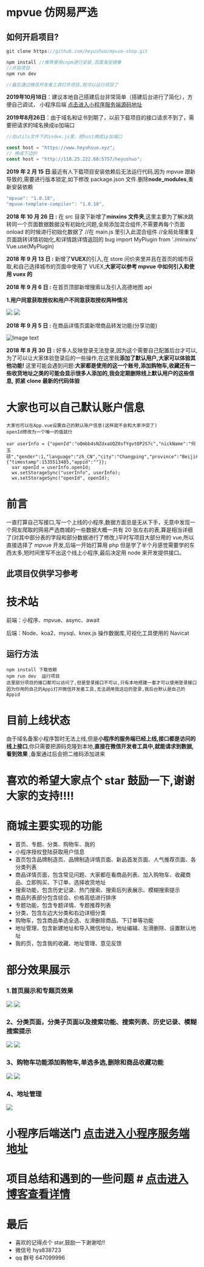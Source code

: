 # mpvue 仿网易严选

## 如何开启项目?
```javascript
git clone https://github.com/heyushuo/mpvue-shop.git

npm install //推荐使用cnpm进行安装,百度淘宝镜像
//开启项目
npm run dev

//最后通过微信开发者工具打开项目,就可以运行项目了
```
**2019年10月18日**：建议本地自己搭建后台非常简单（搭建后台进行了简化），方便自己调试， 小程序后端 [点击进入小程序服务端源码地址](https://github.com/heyushuo/mpvue-shop-node)

**2019年8月26日**：由于域名和证书到期了，以前下载项目的接口请求不到了，需要把请求的域名换成ip加端口
```javascript
//在utils文件下的index.js里，把host换成ip加端口

const host = "https://www.heyuhsuo.xyz";
// 换成下边的
const host = "http://118.25.222.68:5757/heyushuo";
```
**2019 年 2 月 15 日**:最近有人下载项目安装依赖后无法运行代码,因为 mpvue 跟新导致的,需要进行版本锁定,如下修改 package.json 文件.删除**node_modules**,重新安装依赖

```javascript
"mpvue": "1.0.18",
"mpvue-template-compiler": "1.0.18",
```

**2018 年 10 月 26 日 :** 在 src 目录下新增了**minxins 文件夹**,这里主要为了解决跳转同一个页面数据数据没有初始化问题,全局添加混合组件,不需要再每个页面 onload 的时候进行初始化数据了
//在 main.js 里引入此混合组件
//全局处理重复页面跳转详情初始化,和详情跳详情返回的 bug
import MyPlugin from './minxins'
Vue.use(MyPlugin)

**2018 年 9 月 13 日 :** 新增了**VUEX**的引入,在 store 问价夹里并且在首页的城市获取,和自己选择城市的页面中使用了 VUEX,**大家可以参考 mpvue 中如何引入和使用 vuex 的**

**2018 年 9 月 6 日 :** 在首页顶部新增搜索以及引入高德地图 api

**1.用户同意获取授权和用户不同意获取授权两种情况**

![](https://user-gold-cdn.xitu.io/2018/9/6/165af1268bc30e93?imageslim)
![](https://user-gold-cdn.xitu.io/2018/9/6/165af12af41b68d6?imageslim)

**2018 年 9 月 5 日 :** 在商品详情页面新增商品转发功能(分享功能)

![Image text](https://github.com/heyushuo/mpvue-shop/blob/master/images/goods.png)

**2018 年 8 月 30 日 :** 好多人反映登录无法登录,因为这个需要自己配置后台才可以,为了可以让大家体验登录后的一些操作,在这里我**添加了默认用户,大家可以体验其他功能!**
这里可能会遇到问题:**大家都是使用的这一个账号,添加购物车,收藏还有一些收货地址之类的可能会显示很多人添加的,我会定期删除线上默认用户的这些信息,** **抓紧 clone 最新的代码体验**

# 大家也可以自己默认账户信息

    大家也可以在App.vue设置自己的默认账户信息(这样就不会和大家冲突了)
    openId修改为一个唯一的值就行

    var userInfo = {"openId":"oQmbb4sNZdxaUQZ0sfYgvtOP2S7c","nickName":"何玉硕","gender":1,"language":"zh_CN","city":"Changping","province":"Beijing","country":"China","avatarUrl":"https://wx.qlogo.cn/mmopen/vi_32/Q0j4TwGTfTIbWFEIJj8IpGeHM7dGic1aTFZALjWcMm9ltWfFiaQfVRYticWBfgGfzXWMt2EkJWiaicPtftHAlWxUibxQ/132","watermark":{"timestamp":1535513485,"appid":""}};
      var openId = userInfo.openId;
      wx.setStorageSync("userInfo", userInfo);
      wx.setStorageSync("openId", openId);

# 前言

一直打算自己写接口,写一个上线的小程序,数据方面总是无从下手，无意中发现一个网友爬取的网易严选商城的一些数据大概一共有 20 张左右的表,算是相当详细了(对其中部分表的字段和部分数据进行了修改,)平时写项目大部分用的 vue,所以直接选择了 mpvue 开发,后端一开始打算用 php 但是学了半个月感觉需要学的东西太多,短时间里写不出这个线上小程序,最后决定用 node 来开发提供接口。

## 此项目仅供学习参考

# 技术站

前端：小程序、mpvue、async、await

后端：Node、koa2、mysql、knex.js 操作数据库,可视化工具使用的 Navicat

## 运行方法

    npm install 下载依赖
    npm run dev  运行项目
    这里部分项目的接口都可以访问了,但是登录接口不可以,只有本地搭建一套才可以使用登录接口
    因为你用的自己的Appi打开微信开发者工具,无法调用我这边的登录,我后台默认是自己的Appid

# 目前上线状态

由于域名备案小程序暂时无法上线,但是**小程序的服务端已经上线,接口都是访问的线上接口**,你只需要把源码克隆到本地,**直接在微信开发者工具中,就能请求到数据,看到效果** ,备案通过后会把二维码添加进来

# 喜欢的希望大家点个 star 鼓励一下,谢谢大家的支持!!!!

# 商城主要实现的功能

* 首页、专题、分类、购物车、我的
* 小程序授权登陆获取用户信息
* 首页包含品牌制造页、品牌制造详情页面、新品首发页面、人气推荐页面、各分类列表
* 商品详情页面，包含常见问题、大家都在看商品列表、加入购物车、收藏商品、立即购买、下订单、选择收货地址
* 搜索功能，包含历史记录、热门搜索、搜索后列表展示、模糊搜索提示
* 商品列表部分包含综合、价格高低进行排序
* 专题功能，包含专题详情、专题推荐列表
* 分类，包含左边大分类和右边详细分类
* 购物车，包含商品单选全选、左滑删除商品、下订单等功能
* 地址管理，包含新建地址和导入微信地址，地址编辑、左滑删除、设置默认地址
* 我的页，包含我的收藏、地址管理、意见反馈

# 部分效果展示

### 1.首页展示和专题页效果

![](https://user-gold-cdn.xitu.io/2018/8/27/165793588dd8808f?w=323&h=571&f=gif&s=3649872)
![](https://user-gold-cdn.xitu.io/2018/8/25/165717735a9e3c60?w=327&h=573&f=gif&s=3983502)

### 2、分类页面，分类子页面以及搜索功能、搜索列表、历史记录、模糊搜索提示

![](https://user-gold-cdn.xitu.io/2018/8/25/1657185090f5d3cd?w=327&h=573&f=gif&s=884918)
![](https://user-gold-cdn.xitu.io/2018/8/25/1657188bf2746d85?w=327&h=573&f=gif&s=585295)

### 3、购物车功能添加购物车,单选多选,删除和商品收藏功能

![](https://user-gold-cdn.xitu.io/2018/8/25/165719656d9bdb5b?w=327&h=573&f=gif&s=1979300)
![](https://user-gold-cdn.xitu.io/2018/8/25/165719e76bd00f05?w=327&h=573&f=gif&s=1770550)

### 4、地址管理

![](https://user-gold-cdn.xitu.io/2018/8/25/165719e2d9b28ee1?w=327&h=573&f=gif&s=611343)

# 小程序后端送门 [点击进入小程序服务端地址](https://github.com/heyushuo/mpvue-shop-node)

# 项目总结和遇到的一些问题 # [点击进入博客查看详情](https://juejin.im/post/5b6323baf265da0f5511533a)

# 最后

* 喜欢的记得点个 star,鼓励一下谢谢哈!!
* 微信号 hys838723
* qq 群号 647099996
